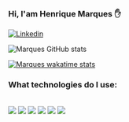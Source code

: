 ### Hi, I'am Henrique Marques ✋
[![Linkedin](https://img.shields.io/badge/LinkedIn-0077B5?style=for-the-badge&logo=linkedin&logoColor=white)](https://www.linkedin.com/in/henrique-marques-1a1140199/)

![Marques GitHub stats](https://github-readme-stats.vercel.app/api?username=Henrique123-Marques&show_icons=true&theme=dracula)

[![Marques wakatime stats](https://github-readme-stats.vercel.app/api/wakatime?username=henrique123-marques)](https://github.com/anuraghazra/github-readme-stats)

### What technologies do I use:
<div style = "display_block"><br/>
   <img src="https://cdn.jsdelivr.net/gh/devicons/devicon/icons/html5/html5-original.svg"/>
   <img src="https://cdn.jsdelivr.net/gh/devicons/devicon/icons/css3/css3-original.svg" />
   <img src="https://cdn.jsdelivr.net/gh/devicons/devicon/icons/javascript/javascript-original.svg" />
   <img src="https://cdn.jsdelivr.net/gh/devicons/devicon/icons/python/python-original.svg" />
   <img src="https://cdn.jsdelivr.net/gh/devicons/devicon/icons/django/django-plain.svg" />       
   <img src=https://cdn.jsdelivr.net/gh/devicons/devicon/icons/wordpress/wordpress-plain.svg" />       
</div>

